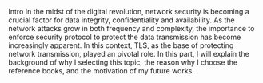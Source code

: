 Intro
In the midst of the digital revolution, network security is becoming a crucial factor for data integrity, confidentiality and availability. As the network attacks grow in both frequency and complexity, the importance to enforce security protocol to protect the data transmission has become increasingly apparent. In this context, TLS, as the base of protecting network transmission, played an pivotal role. In this part, I will explain the background of why I selecting this topic, the reason why I choose the reference books, and the motivation of my future works. 